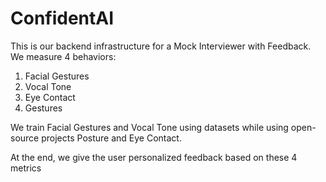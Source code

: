 # ConfidentAI

This is our backend infrastructure for a Mock Interviewer with Feedback. We measure 4 behaviors: 
1. Facial Gestures
2. Vocal Tone
3. Eye Contact
4. Gestures

We train Facial Gestures and Vocal Tone using datasets while using open-source projects Posture and Eye Contact.

At the end, we give the user personalized feedback based on these 4 metrics
